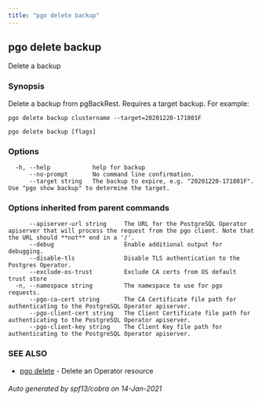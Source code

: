 ```yaml
---
title: "pgo delete backup"
---
```

## pgo delete backup

Delete a backup

### Synopsis

Delete a backup from pgBackRest. Requires a target backup. For example:

    pgo delete backup clustername --target=20201220-171801F

```
pgo delete backup [flags]
```

### Options

```
  -h, --help            help for backup
      --no-prompt       No command line confirmation.
      --target string   The backup to expire, e.g. "20201220-171801F". Use "pgo show backup" to determine the target.
```

### Options inherited from parent commands

```
      --apiserver-url string     The URL for the PostgreSQL Operator apiserver that will process the request from the pgo client. Note that the URL should **not** end in a '/'.
      --debug                    Enable additional output for debugging.
      --disable-tls              Disable TLS authentication to the Postgres Operator.
      --exclude-os-trust         Exclude CA certs from OS default trust store
  -n, --namespace string         The namespace to use for pgo requests.
      --pgo-ca-cert string       The CA Certificate file path for authenticating to the PostgreSQL Operator apiserver.
      --pgo-client-cert string   The Client Certificate file path for authenticating to the PostgreSQL Operator apiserver.
      --pgo-client-key string    The Client Key file path for authenticating to the PostgreSQL Operator apiserver.
```

### SEE ALSO

* [pgo delete](/pgo-client/reference/pgo_delete/)	 - Delete an Operator resource

###### Auto generated by spf13/cobra on 14-Jan-2021
